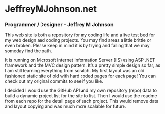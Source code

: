 # JeffreyMJohnson&#46;net 
### Programmer / Designer - Jeffrey M Johnson

This web site is both a repository for my coding life and a live test bed for my web design and coding projects.  You may find areas a little brittle or even broken. Please keep in mind it is by trying and failing that we may someday find the path.

It is running on Microsoft Internet Information Server (IIS) using ASP .NET framework and the MVC design pattern.
It’s a pretty simple design so far, as I am still learning everything from scratch.  My first layout was an old fashioned static site of old with hard coded pages for each page! You can check out my original commits to see if you like.

I decided I would use the GitHub API and my own repository (repo) data to build a dynamic project list for the site to list.  Then I would use the readme from each repo for the detail page of each project. This would remove data and layout copying and was much more scalable for future.

